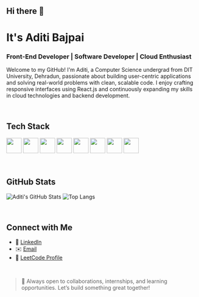 ## Hi there 👋


# It's Aditi Bajpai

### Front-End Developer | Software Developer | Cloud Enthusiast

Welcome to my GitHub! I'm Aditi, a Computer Science undergrad from DIT University, Dehradun, passionate about building user-centric applications and solving real-world problems with clean, scalable code. I enjoy crafting responsive interfaces using React.js and continuously expanding my skills in cloud technologies and backend development.

<br/>

##  Tech Stack


<p align="left">
  <img src="https://cdn.jsdelivr.net/gh/devicons/devicon/icons/java/java-original.svg" height="40"/> 
  <img src="https://cdn.jsdelivr.net/gh/devicons/devicon/icons/javascript/javascript-original.svg" height="40"/>
  <img src="https://cdn.jsdelivr.net/gh/devicons/devicon/icons/html5/html5-original.svg" height="40" />
  <img src="https://cdn.jsdelivr.net/gh/devicons/devicon/icons/css3/css3-original.svg" height="40" />
  <img src="https://cdn.jsdelivr.net/gh/devicons/devicon/icons/react/react-original.svg" height="40" />
  <img src="https://cdn.jsdelivr.net/gh/devicons/devicon/icons/mysql/mysql-original.svg" height="40" />
  <img src="https://cdn.jsdelivr.net/gh/devicons/devicon/icons/azure/azure-original.svg" height="40" />
  <img src="https://cdn.jsdelivr.net/gh/devicons/devicon/icons/docker/docker-original.svg" height="40" />
</p>

<br/>

##  GitHub Stats

![Aditi's GitHub Stats](https://github-readme-stats.vercel.app/api?username=Aditi126&show_icons=true&theme=tokyonight)
![Top Langs](https://github-readme-stats.vercel.app/api/top-langs/?username=Aditi126&layout=compact&theme=tokyonight)

<br/>

##  Connect with Me

- 🔗 [LinkedIn](https://linkedin.com/in/aditi-bajpai)  
- ✉️ [Email](mailto:Aditi.b1263@gmail.com)  
- 🧠 [LeetCode Profile](https://leetcode.com/u/itsAditi12/)  

<br/>

> 🌱 Always open to collaborations, internships, and learning opportunities. Let’s build something great together!
